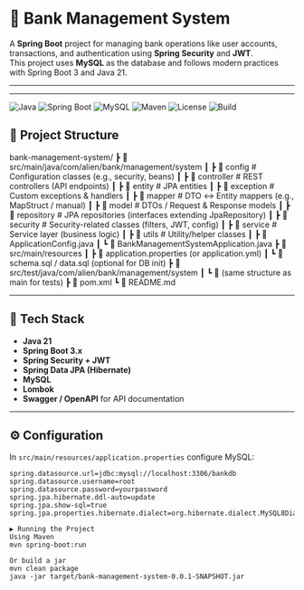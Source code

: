 # 🏦 Bank Management System

A **Spring Boot** project for managing bank operations like user accounts, transactions, and authentication using **Spring Security** and **JWT**.  
This project uses **MySQL** as the database and follows modern practices with Spring Boot 3 and Java 21.

---


---
![Java](https://img.shields.io/badge/Java-21-red?logo=openjdk)
![Spring Boot](https://img.shields.io/badge/Spring%20Boot-3.2-brightgreen?logo=springboot)
![MySQL](https://img.shields.io/badge/MySQL-8.0-blue?logo=mysql)
![Maven](https://img.shields.io/badge/Maven-3.9-orange?logo=apachemaven)
![License](https://img.shields.io/badge/License-MIT-yellow)
![Build](https://img.shields.io/badge/Build-Passing-success?logo=githubactions)

## 📂 Project Structure

bank-management-system/
┣ 📂 src/main/java/com/alien/bank/management/system
┃ ┣ 📂 config # Configuration classes (e.g., security, beans)
┃ ┣ 📂 controller # REST controllers (API endpoints)
┃ ┣ 📂 entity # JPA entities
┃ ┣ 📂 exception # Custom exceptions & handlers
┃ ┣ 📂 mapper # DTO ↔ Entity mappers (e.g., MapStruct / manual)
┃ ┣ 📂 model # DTOs / Request & Response models
┃ ┣ 📂 repository # JPA repositories (interfaces extending JpaRepository)
┃ ┣ 📂 security # Security-related classes (filters, JWT, config)
┃ ┣ 📂 service # Service layer (business logic)
┃ ┣ 📂 utils # Utility/helper classes
┃ ┣ 📜 ApplicationConfig.java
┃ ┗ 📜 BankManagementSystemApplication.java
┣ 📂 src/main/resources
┃ ┣ 📜 application.properties (or application.yml)
┃ ┗ 📜 schema.sql / data.sql (optional for DB init)
┣ 📂 src/test/java/com/alien/bank/management/system
┃ ┗ 📂 (same structure as main for tests)
┣ 📜 pom.xml
┗ 📜 README.md


---

## 🚀 Tech Stack
- **Java 21**
- **Spring Boot 3.x**
- **Spring Security + JWT**
- **Spring Data JPA (Hibernate)**
- **MySQL**
- **Lombok**
- **Swagger / OpenAPI** for API documentation

---

## ⚙️ Configuration

In `src/main/resources/application.properties` configure MySQL:

```properties
spring.datasource.url=jdbc:mysql://localhost:3306/bankdb
spring.datasource.username=root
spring.datasource.password=yourpassword
spring.jpa.hibernate.ddl-auto=update
spring.jpa.show-sql=true
spring.jpa.properties.hibernate.dialect=org.hibernate.dialect.MySQL8Dialect

▶️ Running the Project
Using Maven
mvn spring-boot:run

Or build a jar
mvn clean package
java -jar target/bank-management-system-0.0.1-SNAPSHOT.jar


